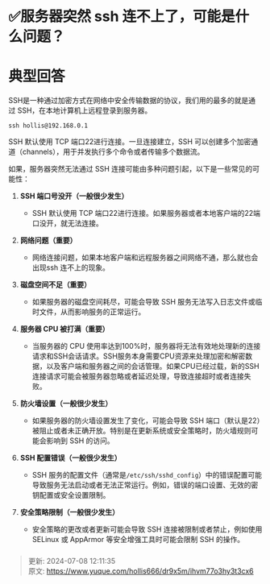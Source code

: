 # ✅服务器突然 ssh 连不上了，可能是什么问题？

# 典型回答


SSH是一种通过加密方式在网络中安全传输数据的协议，我们用的最多的就是通过 SSH，在本地计算机上远程登录到服务器。



`ssh hollis@192.168.0.1` 



SSH 默认使用 TCP 端口22进行连接。一旦连接建立，SSH 可以创建多个加密通道（channels），用于并发执行多个命令或者传输多个数据流。



如果，服务器突然无法通过 SSH 连接可能由多种问题引起，以下是一些常见的可能性：



1. **SSH 端口号没开（一般很少发生）**
    - SSH 默认使用 TCP 端口22进行连接。如果服务器或者本地客户端的22端口没开，就无法连接。



2. **网络问题（重要）**
    - 网络连接问题，如果本地客户端和远程服务器之间网络不通，那么就也会出现ssh 连不上的现象。



3. **磁盘空间不足（重要）**
    - 如果服务器的磁盘空间耗尽，可能会导致 SSH 服务无法写入日志文件或临时文件，从而影响服务的正常运行。



4. **服务器 CPU 被打满（重要）**
    - 当服务器的 CPU 使用率达到100%时，服务器将无法有效地处理新的连接请求和SSH会话请求。SSH服务本身需要CPU资源来处理加密和解密数据，以及客户端和服务器之间的会话管理。如果CPU已经过载，新的SSH连接请求可能会被服务器忽略或者延迟处理，导致连接超时或者连接失败。



5. **防火墙设置（一般很少发生）**
    - 如果服务器的防火墙设置发生了变化，可能会导致 SSH 端口（默认是22）被阻止或者未正确开放。特别是在更新系统或安全策略时，防火墙规则可能会影响到 SSH 的访问。



6. **SSH 配置错误（一般很少发生）**
    - SSH 服务的配置文件（通常是`/etc/ssh/sshd_config`）中的错误配置可能导致服务无法启动或者无法正常运行。例如，错误的端口设置、无效的密钥配置或安全设置限制。



7. **安全策略限制（一般很少发生）**
    - 安全策略的更改或者更新可能会导致 SSH 连接被限制或者禁止，例如使用 SELinux 或 AppArmor 等安全增强工具时可能会限制 SSH 的操作。

### 


> 更新: 2024-07-08 12:11:35  
> 原文: <https://www.yuque.com/hollis666/dr9x5m/ihvm77o3hy3t3cx6>